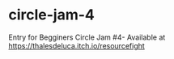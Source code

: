 # circle-jam-4
Entry for Begginers Circle Jam #4- Available at https://thalesdeluca.itch.io/resourcefight
